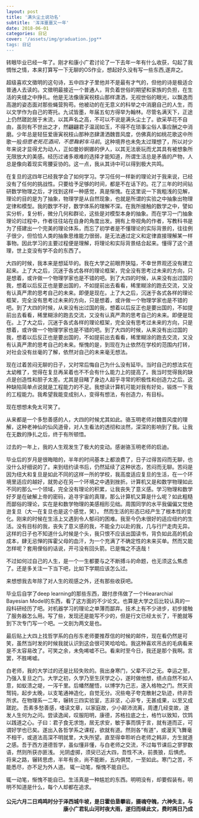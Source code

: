 ```yaml
---
layout: post
title: '满头尘土说功名'
subtitle: '浑浑噩噩又一年'
date: 2018-06-01
categories: 日记 
cover: '/assets/img/graduation.jpg**
tags: 日记
---
```

转眼毕业已经一年了。刚才和康小广君讨论了一下去年一年有什么收获，勾起了我惆怅之情，本来打算写一下无聊的OS作业，想起好久没有写一些东西,遂弃之。

超级喜欢文徵明的这句诗，五中四才子里他并不是最有才气的，但他的诗是极适合普通人去读的。文徵明最接近一个普通人，背负着世俗的期望和家族的负担，在生活的夹缝之中挣扎。他是无法像唐寅祝枝山那样潇洒，无视世俗的眼光，以飘逸而高邈的姿态面对那些蝇营狗苟。他被动的在无意义的科举之中消磨自己的人生，而以文学作为自己的寄托。九试皆墨，年届五旬方得举为翰林。尽管名满天下，正途上仍然蹉跎居于末流，以其声名之高，不可以不说是满头尘土了。欲采苹花不自由，虽则有不世出之才，然翩翩君子温润如玉，不得不在琐事尘俗人事应酬之中消磨。少年总是轻狂爱唐寅祝枝山那种恣肆潇洒魏晋风度，仿佛真的如桃花歌这中所歌一般*但愿老死花酒间，不愿鞠躬车马前*。这种境界也未免太过理想了，所以对少年来说才显得尤为动人，正如曼妙婀娜的伊人，以其无法亵玩而尤其具有被想象所无限放大的美感。经历过诸多艰难的选择才能知道，所谓生活总是矛盾的产物，人总是像向着现实弯腰妥协的。这一点，我从其诗中可以得到极大共鸣。

在复旦的这四年已经我学会了如何学习。学习任何一样新的理论对于我来说，已经没有了任何的挑战性。只要给予足够的时间，都是不在话下的。花了三年的时间钻研数学物理之后，才找到这样一种感觉，真是惭愧。在这里说一下我粗浅的见解，理论的目的是为了抽象，物理学是从自然现象，也就是所谓的实验之中抽象出物理定律和模型。我的数学不好，数学体系的理解不深。在我所接触的数学之中，譬如实分析，复分析，微分几何和群论，这些是对模型本身的抽象。而在学习一门抽象理论的过程中，作者往往站在自身的角度出发。拥有上帝视角的作者，写教科书是为了搭建出一个完美的理论体系，而忘了初学者是不懂理论的实际背景的，往往例子很少，但恰恰人类的抽象思维能力很弱，是无法通过定义和定律直接理解某一样事物。因此学习的主要过程便是理解，将理论和实际背景结合起来。懂得了这个道理，世上变没有学不会的东西了。

大四的时候，我本来是想延毕的。我在大学之前眼界狭隘，不幸世界观还没有建立起来。上了大之后，沉迷于各式各样的理论框架，完全没有思考过未来的方向，只是想着，或许做一个物理学家也是不错的吧。到了大四的时候，从来没有出过国的我，想着以后反正也是要出国的，不如提前出去看看，稀里糊涂的跑去交流，又没有认真严肃的思考自己的未来。即便是现在。上了大之后，沉迷于各式各样的理论框架，完全没有思考过未来的方向，只是想着，或许做一个物理学家也是不错的吧。到了大四的时候，从来没有出过国的我，想着以后反正也是要出国的，不如提前出去看看，稀里糊涂的跑去交流，又没有认真严肃的思考自己的未来。即便是现在。上了大之后，沉迷于各式各样的理论框架，完全没有思考过未来的方向，只是想着，或许做一个物理学家也是不错的吧。到了大四的时候，从来没有出过国的我，想着以后反正也是要出国的，不如提前出去看看，稀里糊涂的跑去交流，又没有认真严肃的思考自己的未来。惭愧的是，到现在为止依然在学校的范围内打转，对社会没有丝毫的了解，依然对自己的未来毫无想法。

现在过着苦闷无聊的日子，又时常后悔自己为什么没有延毕。当时自己的想法实在太幼稚了，觉得在复旦再呆着也不不会有什么能力上的提高了。我当时觉得我的缺点是创造性和胆子太差。尤其是目睹了身边人超乎寻常的积极性和创造力之后。这种缺陷简单点说就是工程能力的不足。我想读计算机可能对我有好处，锻炼一下我的工程能力。我希望我能变成别人，变得有想法，有创造力，有目标。

现在想想未免太可笑了。

从来都是一个多愁善感的人，大四的时候尤其如此。骆玉明老师对魏晋风度的理解，这种老神仙的仙风道骨，对人生看法的透彻和淡然，深深的影响到了我。让我在无数的挣扎之后，终于有所顿悟。

过去的一年上，我的人生观发生了极大的变动。感谢骆玉明老师的启迪。

毕业后的岁月是很晦暗的，半年的时间基本上都浪费了，日子过得苦闷而无聊，也没什么好细说的了。来到纽约读书后，仍然延续了这种状态，苦闷而无聊。苦闷是因为纽大和复旦是如此不同的这样一所的学校，我高度适应复旦的生活，在一个环境里适应的越好，就势必在另一个环境之中遇到挫折。计算机又是和数学物理如此不同的那么一个领域，完全没有理论的积累，让我丧失了意义感。学习物理和数学好歹是在破解上帝的密码，追寻宇宙的真理，那么计算机又算是什么呢？如此粗糙而鄙俗的理论，实在是和数学物理的美感相形见绌。周围同学的水平我偏偏又觉绝逊复旦（大一在复旦也是这个感觉，笑）。 然而生活的形态已经产生了根本性的变化。刚来的时候在生活上又遇到令人郁闷的困难。我至今仍未很好的适应纽约的生活。没有目标的我，丧失了意义感的我，不能全力以赴的我，几与行尸走肉无异。这样的日子也不知道什么时候是个头，我只恨不应该出国读书，背负如此高的机会成本，肆无忌惮的挥霍父母的血汗，为一个充满了不确定性的未来买单。然而又能怎样呢？套用俚俗的话说，开弓没有回头箭。已是悔之不迭哉！

不过如何过自己的人生，是一个一生都要与之不断搏斗的命题，也无须这么焦虑了。还是多关注一下当下吧，比如下学期应该怎么过。

来想想我去年除了对人生的观感之外，还有那些收获吧。

毕业后自学了deep learning的那些东西，跟付彦伟做了一个Hieararchial Bayesian Model的东西，看了这方面的不少论文。也算是大学之后比较认真的一段科研经历了吧。对机器学习的理论之单薄而鄙弃。技术上有不少进步，初步接触了服务器怎么用。写了些，发现还是能写不少的，但是行文已经太长了，干脆就等到下次专门写一个吧。一文剖为两文是也。

最后贴上大四上找哲学系的白彤东老师要推荐信的时候的邮件，现在看仍然是可笑，虽然当时发的时候我就认识到这会很可笑哈哈哈。我这种喜欢吊古的毛病看来是不太容易改了。可笑之余，未免唏嘘不已。看来时至今日，我还是那个我啊。言罢，不胜唏嘘。

  白老师，我的大学过的还是比较失败的。我出身寒门，父辈不识之无。幸运之至，乃强入复旦之门。大学之初，久学乃至生厌学之心，遂时做他想，绩点自然不如人意，如蚁溃之堤，一泻千里。后幡然醒悟，以博学为己志，遂入格物之门。然天资驽钝，起步太晚，以支笔通神造化，自觉无分。况些电子夸克散射之轨迹，终非吾所求。在物理系一二年，辗转三四实验室，志非坚，心非专，无甚成果，以至又成蹉跎。
  吾素多愁善感，嗜读文章，以家庭故，少小颠沛流离，周遭几经变故，遂发人生何为之问。尝读逸闻，叹服阳明，康德，苏格拉底之士，格竹以致知，饮鸩以践道之心。子曰：君子食无求饱，居无求安，敏于事而慎于言，就有道而正，可谓好学也已矣。遂出入各哲学系之课程，欲就有道。然则各“有道”，或漫天飞舞毫不相干，或道法高深不明就里，大失所望。直至得幸聆听白老师之韩非，方生就道之感。吾于西方道德哲学，虽似懂非懂，与白老师之交流，不过每节课后之寥寥数语，然则所获亦匪浅。
  光阴虚掷，须臾已近大四，吾性不决，前畏狼，后惧虎。将来之路，辗转思虑，半年有余，尚不能断，五内俱焚，一至如此。寒门之苦，不能悉尽，亦不足为外人道。
  辄一动笔，惭愧不能自已。
  
  辄一动笔，惭愧不能自已。生活真是一种尴尬的东西。明明没有，却要假装有。明明不知道是什么，每个人却都在追求。
<h4 style='text-align:right'>公元六月二日鸡鸣时分于泽西城牛坡，是日霍伯垦攀岩，摄魂夺魄，六神失主，与康小广君轧山河时夜大雨，遂归而续此文，费时两日乃成</h4>
